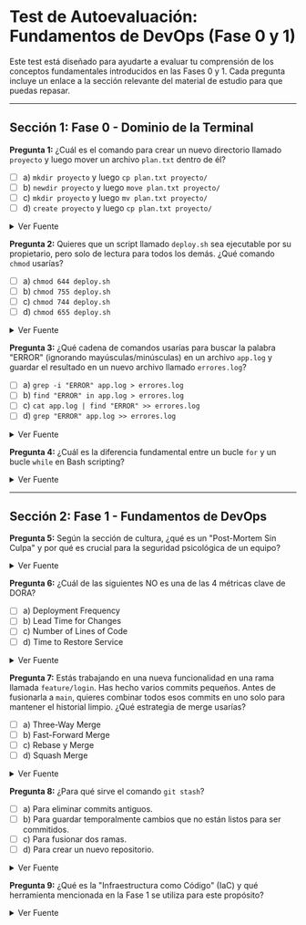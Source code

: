 # Test de Autoevaluación: Fundamentos de DevOps (Fase 0 y 1)

Este test está diseñado para ayudarte a evaluar tu comprensión de los conceptos fundamentales introducidos en las Fases 0 y 1. Cada pregunta incluye un enlace a la sección relevante del material de estudio para que puedas repasar.

---

## Sección 1: Fase 0 - Dominio de la Terminal

**Pregunta 1:** ¿Cuál es el comando para crear un nuevo directorio llamado `proyecto` y luego mover un archivo `plan.txt` dentro de él?

- [ ] a) `mkdir proyecto` y luego `cp plan.txt proyecto/`
- [ ] b) `newdir proyecto` y luego `move plan.txt proyecto/`
- [ ] c) `mkdir proyecto` y luego `mv plan.txt proyecto/`
- [ ] d) `create proyecto` y luego `cp plan.txt proyecto/`

<details>
  <summary>Ver Fuente</summary>
  <p><a href="./../fase0/01-fundamentos-shell.md#2-navegación-y-manipulación-de-archivos">Fuente: Fase 0 - Fundamentos de la Shell</a></p>
</details>

**Pregunta 2:** Quieres que un script llamado `deploy.sh` sea ejecutable por su propietario, pero solo de lectura para todos los demás. ¿Qué comando `chmod` usarías?

- [ ] a) `chmod 644 deploy.sh`
- [ ] b) `chmod 755 deploy.sh`
- [ ] c) `chmod 744 deploy.sh`
- [ ] d) `chmod 655 deploy.sh`

<details>
  <summary>Ver Fuente</summary>
  <p><a href="./../fase0/01-fundamentos-shell.md#permisos">Fuente: Fase 0 - Permisos de Archivos</a></p>
</details>

**Pregunta 3:** ¿Qué cadena de comandos usarías para buscar la palabra "ERROR" (ignorando mayúsculas/minúsculas) en un archivo `app.log` y guardar el resultado en un nuevo archivo llamado `errores.log`?

- [ ] a) `grep -i "ERROR" app.log > errores.log`
- [ ] b) `find "ERROR" in app.log > errores.log`
- [ ] c) `cat app.log | find "ERROR" >> errores.log`
- [ ] d) `grep "ERROR" app.log >> errores.log`

<details>
  <summary>Ver Fuente</summary>
  <p><a href="./../fase0/02-herramientas-cli.md#1-búsqueda-y-filtrado-de-texto">Fuente: Fase 0 - Herramientas de Línea de Comandos</a></p>
</details>

**Pregunta 4:** ¿Cuál es la diferencia fundamental entre un bucle `for` y un bucle `while` en Bash scripting?

<details>
  <summary>Ver Fuente</summary>
  <p><a href="./../fase0/03-scripting-basico.md#bucles-for-y-while">Fuente: Fase 0 - Scripting Básico</a></p>
</details>

---

## Sección 2: Fase 1 - Fundamentos de DevOps

**Pregunta 5:** Según la sección de cultura, ¿qué es un "Post-Mortem Sin Culpa" y por qué es crucial para la seguridad psicológica de un equipo?

<details>
  <summary>Ver Fuente</summary>
  <p><a href="./01-que-es-devops.md#el-mindset-devops-más-allá-de-las-prácticas">Fuente: Fase 1 - Cultura de DevOps</a></p>
</details>

**Pregunta 6:** ¿Cuál de las siguientes NO es una de las 4 métricas clave de DORA?

- [ ] a) Deployment Frequency
- [ ] b) Lead Time for Changes
- [ ] c) Number of Lines of Code
- [ ] d) Time to Restore Service

<details>
  <summary>Ver Fuente</summary>
  <p>Aunque el contenido detallado sobre DORA aún no se ha escrito, el <a href="../../roadmap.md">Roadmap</a> las introduce como un concepto clave. La respuesta se puede inferir de los nombres de las métricas, que se centran en el proceso de entrega, no en la cantidad de código.</p>
</details>

**Pregunta 7:** Estás trabajando en una nueva funcionalidad en una rama llamada `feature/login`. Has hecho varios commits pequeños. Antes de fusionarla a `main`, quieres combinar todos esos commits en uno solo para mantener el historial limpio. ¿Qué estrategia de merge usarías?

- [ ] a) Three-Way Merge
- [ ] b) Fast-Forward Merge
- [ ] c) Rebase y Merge
- [ ] d) Squash Merge

<details>
  <summary>Ver Fuente</summary>
  <p><a href="./07-primeros-pasos-git.md#5-merges-y-resolución-de-conflictos">Fuente: Fase 1 - Merges y Resolución de Conflictos</a></p>
</details>

**Pregunta 8:** ¿Para qué sirve el comando `git stash`?

- [ ] a) Para eliminar commits antiguos.
- [ ] b) Para guardar temporalmente cambios que no están listos para ser commitidos.
- [ ] c) Para fusionar dos ramas.
- [ ] d) Para crear un nuevo repositorio.

<details>
  <summary>Ver Fuente</summary>
  <p><a href="./07-primeros-pasos-git.md#7-flujos-de-trabajo-avanzados">Fuente: Fase 1 - Flujos de Trabajo Avanzados (Stash)</a></p>
</details>

**Pregunta 9:** ¿Qué es la "Infraestructura como Código" (IaC) y qué herramienta mencionada en la Fase 1 se utiliza para este propósito?

<details>
  <summary>Ver Fuente</summary>
  <p><a href="./06-conceptos-clave-devops.md#2-infraestructura-como-código-iac">Fuente: Fase 1 - Conceptos Clave (IaC)</a></p>
</details>